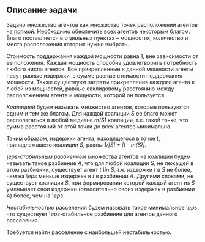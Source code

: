 ## Описание задачи

Задано множество агентов как множество точек расположений агентов на прямой. Необходимо обеспечить всех агентов некоторым благом. Благо поставляется в отдельных пунктах – мощностях, количество и места расположения которых нужно выбрать. 

Стоимость поддержания каждой мощности равна 1, вне зависимости от ее положения. Каждая мощность способна удовлетворить потребность любого числа агентов. Все прикрепленные к данной мощности агенты несут равные издержки, в сумме равные стоимости поддержания мощности. Также существуют затраты прикрепления каждого агента к любой из мощностей, равные евклидовому расстоянию между расположением агента и мощности, которой он пользуется.

*Коалицией* будем называть множество агентов, которые пользуются одним и тем же благом. Для каждой коалиции *S* ее благо может располагаться в любой медиане *m(S)* коалиции, т.е. такой точке, что сумма расстояний от этой точки до всех агентов минимальна.

Таким образом, издержки агента, находящегося в точке *t*, принадлежащего коалиции *S*, равны *1/|S| + |t - m(S)|*.

*\eps-стабильным разбиением* множества агентов на коалиции будем называть такое разбиение *A*, что для любой коалиции *S*, не лежащей в этом разбиении, существует агент *t \in S*, т.ч. издержки *t* в *S* не более, чем на *\eps* меньше издержек в *t* в разбиении *A*. Другими словами, не существует коалиции *S*, при формировании которой каждый агент из *S* уменьшает свои издержки (относительно своих издержек в разбиении *A*) более, чем на *\eps*.

*Нестабильностью* расселения будем называть такое минимальное *\eps*, что существует *\eps*-стабильное разбиение для агентов данного расселения.  

Требуется найти расселение с наибольшей нестабильностью.